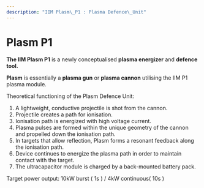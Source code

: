 ```yaml
---
description: "IIM Plasm\_P1 : Plasma Defence\_Unit"
---
```


# Plasm P1

**The IIM Plasm P1** is a newly conceptualised **plasma energizer** and **defence tool.**

**Plasm** is essentially a **plasma gun** or **plasma cannon** utilising the IIM P1 plasma module.

Theoretical functioning of the Plasm Defence Unit:

1. A lightweight, conductive projectile is shot from the cannon.
2. Projectile creates a path for ionisation.
3. Ionisation path is energized with high voltage current.
4. Plasma pulses are formed within the unique geometry of the cannon and propelled down the ionisation path.
5. In targets that allow reflection, Plasm forms a resonant feedback along the ionisation path.
6. Device continues to energize the plasma path in order to maintain contact with the target.
7. The ultracapacitor module is charged by a back-mounted battery pack.

Target power output: 10kW burst \( 1s \) / 4kW continuous\( 10s \)



